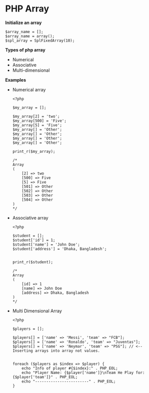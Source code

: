 # PHP Array

**Initialize an array**

```
$array_name = [];
$array_name = array();
$spl_array = SplFixedArray(10);
```

**Types of php array**

- Numerical
- Associative
- Multi-dimensional



**Examples**

- Numerical array

  ```
  <?php
  
  $my_array = [];
  
  $my_array[2] = 'two';
  $my_array[500] = 'Five';
  $my_array[5] = 'Five';
  $my_array[] = 'Other';
  $my_array[] = 'Other';
  $my_array[] = 'Other';
  $my_array[] = 'Other';
  
  print_r($my_array);
  
  /* 
  Array
  (
      [2] => two
      [500] => Five
      [5] => Five
      [501] => Other
      [502] => Other
      [503] => Other
      [504] => Other
  ) 
  */
  ```

  

- Associative array

  ```
  <?php
  
  $student = [];
  $student['id'] = 1;
  $student['name'] = 'John Doe';
  $student['address'] = 'Dhaka, Bangladesh';
  
  
  print_r($student);
  
  /* 
  Array
  (
      [id] => 1
      [name] => John Doe
      [address] => Dhaka, Bangladesh
  )
  */
  ```

- Multi Dimensional Array

  ```
  <?php
  
  $players = [];
  
  $players[] = ['name' => 'Messi', 'team' => "FCB"];
  $players[] = ['name' => 'Ronaldo', 'team' => "Juventas"];
  $players[] = ['name' => 'Neymar', 'team' => "PSG"]; // <-- Inserting arrays into array not values. 
  
  
  foreach ($players as $index => $player) {
      echo "Info of player #{$index}:" . PHP_EOL;
      echo "Player Name: {$player['name']}\nTeam He Play for: {$player['team']}" . PHP_EOL;
      echo "------------------------" . PHP_EOL;
  }
  
  ```

  
